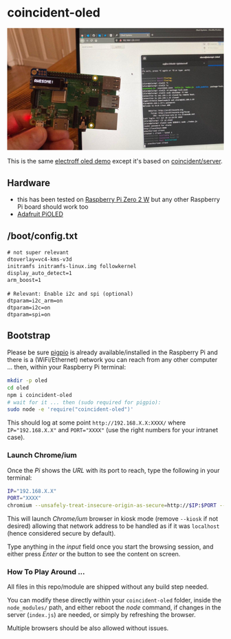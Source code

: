 # coincident-oled

![oled image example](https://raw.githubusercontent.com/WebReflection/electroff/master/examples/oled/oled.jpg)

This is the same [electroff oled demo](https://github.com/WebReflection/electroff/blob/master/examples/oled/README.md) except it's based on [coincident/server](https://github.com/WebReflection/coincident#coincidentserver).

## Hardware

  * this has been tested on [Raspberry Pi Zero 2 W](https://www.raspberrypi.com/products/raspberry-pi-zero-2-w/) but any other Raspberry Pi board should work too
  * [Adafruit PiOLED](https://www.adafruit.com/product/3527)

## /boot/config.txt

```
# not super relevant
dtoverlay=vc4-kms-v3d
initramfs initramfs-linux.img followkernel
display_auto_detect=1
arm_boost=1

# Relevant: Enable i2c and spi (optional)
dtparam=i2c_arm=on
dtparam=i2c=on
dtparam=spi=on
```

## Bootstrap

Please be sure [pigpio](https://github.com/WebReflection/electroff/blob/master/examples/oled/README.md#raspberry-pi-oled-demo) is already available/installed in the Raspberry Pi and there is a (WiFi/Ethernet) network you can reach from any other computer ... then, within your Raspberry Pi terminal:

```sh
mkdir -p oled
cd oled
npm i coincident-oled
# wait for it ... then (sudo required for pigpio):
sudo node -e 'require("coincident-oled")'
```

This should log at some point `http://192.168.X.X:XXXX/` where `IP="192.168.X.X"` and `PORT="XXXX"` (use the right numbers for your intranet case).

### Launch Chrome/ium

Once the *Pi* shows the *URL* with its port to reach, type the following in your terminal:

```sh
IP="192.168.X.X"
PORT="XXXX"
chromium --unsafely-treat-insecure-origin-as-secure=http://$IP:$PORT --kiosk http://$IP:$PORT/
```

This will launch *Chrome/ium* browser in kiosk mode (remove `--kiosk` if not desired) allowing that network address to be handled as if it was `localhost` (hence considered secure by default).

Type anything in the *input* field once you start the browsing session, and either press *Enter* or the button to see the content on screen.

### How To Play Around ...

All files in this repo/module are shipped without any build step needed.

You can modify these directly within your `coincident-oled` folder, inside the `node_modules/` path, and either reboot the *node* command, if changes in the server (`index.js`) are needed, or simply by refreshing the browser.

Multiple browsers should be also allowed without issues.
